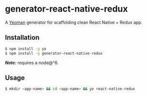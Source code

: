 # generator-react-native-redux

A [Yeoman](http://yeoman.io) generator for scaffolding clean React Native + Redux app.

## Installation

```bash
$ npm install -g yo
$ npm install -g generator-react-native-redux
```

__*Note:*__ requires a node@^6.

## Usage

```bash
$ mkdir <app-name> && cd <app-name> && yo react-native-redux
```
